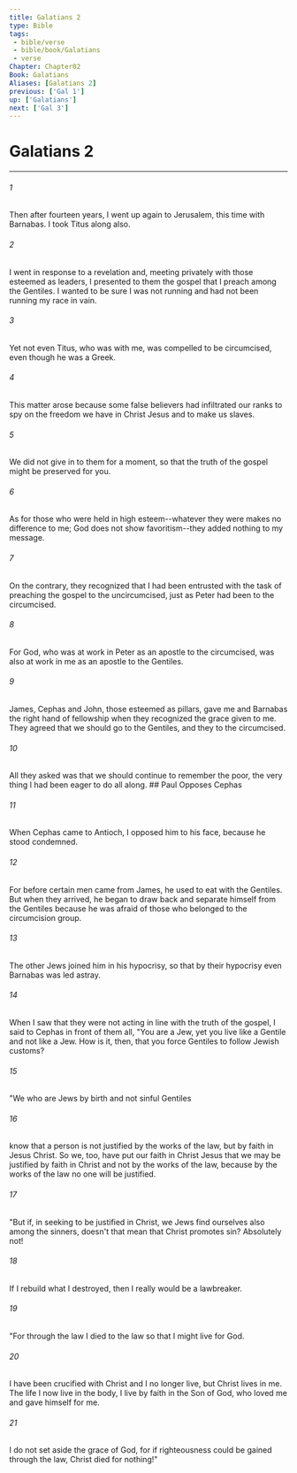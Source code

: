 ```yaml
---
title: Galatians 2
type: Bible
tags:
 - bible/verse
 - bible/book/Galatians
 - verse
Chapter: Chapter02
Book: Galatians
Aliases: [Galatians 2]
previous: ['Gal 1']
up: ['Galatians']
next: ['Gal 3']
---
```

# Galatians 2

***


###### 1 
Then after fourteen years, I went up again to Jerusalem, this time with Barnabas. I took Titus along also. 

###### 2 
I went in response to a revelation and, meeting privately with those esteemed as leaders, I presented to them the gospel that I preach among the Gentiles. I wanted to be sure I was not running and had not been running my race in vain. 

###### 3 
Yet not even Titus, who was with me, was compelled to be circumcised, even though he was a Greek. 

###### 4 
This matter arose because some false believers had infiltrated our ranks to spy on the freedom we have in Christ Jesus and to make us slaves. 

###### 5 
We did not give in to them for a moment, so that the truth of the gospel might be preserved for you. 

###### 6 
As for those who were held in high esteem--whatever they were makes no difference to me; God does not show favoritism--they added nothing to my message. 

###### 7 
On the contrary, they recognized that I had been entrusted with the task of preaching the gospel to the uncircumcised, just as Peter had been to the circumcised. 

###### 8 
For God, who was at work in Peter as an apostle to the circumcised, was also at work in me as an apostle to the Gentiles. 

###### 9 
James, Cephas and John, those esteemed as pillars, gave me and Barnabas the right hand of fellowship when they recognized the grace given to me. They agreed that we should go to the Gentiles, and they to the circumcised. 

###### 10 
All they asked was that we should continue to remember the poor, the very thing I had been eager to do all along. ## Paul Opposes Cephas 

###### 11 
When Cephas came to Antioch, I opposed him to his face, because he stood condemned. 

###### 12 
For before certain men came from James, he used to eat with the Gentiles. But when they arrived, he began to draw back and separate himself from the Gentiles because he was afraid of those who belonged to the circumcision group. 

###### 13 
The other Jews joined him in his hypocrisy, so that by their hypocrisy even Barnabas was led astray. 

###### 14 
When I saw that they were not acting in line with the truth of the gospel, I said to Cephas in front of them all, "You are a Jew, yet you live like a Gentile and not like a Jew. How is it, then, that you force Gentiles to follow Jewish customs? 

###### 15 
"We who are Jews by birth and not sinful Gentiles 

###### 16 
know that a person is not justified by the works of the law, but by faith in Jesus Christ. So we, too, have put our faith in Christ Jesus that we may be justified by faith in Christ and not by the works of the law, because by the works of the law no one will be justified. 

###### 17 
"But if, in seeking to be justified in Christ, we Jews find ourselves also among the sinners, doesn't that mean that Christ promotes sin? Absolutely not! 

###### 18 
If I rebuild what I destroyed, then I really would be a lawbreaker. 

###### 19 
"For through the law I died to the law so that I might live for God. 

###### 20 
I have been crucified with Christ and I no longer live, but Christ lives in me. The life I now live in the body, I live by faith in the Son of God, who loved me and gave himself for me. 

###### 21 
I do not set aside the grace of God, for if righteousness could be gained through the law, Christ died for nothing!" 
